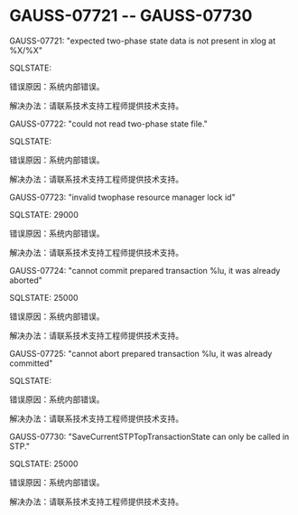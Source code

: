 # GAUSS-07721 -- GAUSS-07730<a name="ZH-CN_TOPIC_0000001091226495"></a>

GAUSS-07721: "expected two-phase state data is not present in xlog at %X/%X"

SQLSTATE:

错误原因：系统内部错误。

解决办法：请联系技术支持工程师提供技术支持。

GAUSS-07722: "could not read two-phase state file."

SQLSTATE:

错误原因：系统内部错误。

解决办法：请联系技术支持工程师提供技术支持。

GAUSS-07723: "invalid twophase resource manager lock id"

SQLSTATE: 29000

错误原因：系统内部错误。

解决办法：请联系技术支持工程师提供技术支持。

GAUSS-07724: "cannot commit prepared transaction %lu, it was already aborted"

SQLSTATE: 25000

错误原因：系统内部错误。

解决办法：请联系技术支持工程师提供技术支持。

GAUSS-07725: "cannot abort prepared transaction %lu, it was already committed"

SQLSTATE:

错误原因：系统内部错误。

解决办法：请联系技术支持工程师提供技术支持。

GAUSS-07730: "SaveCurrentSTPTopTransactionState can only be called in STP."

SQLSTATE: 25000

错误原因：系统内部错误。

解决办法：请联系技术支持工程师提供技术支持。

